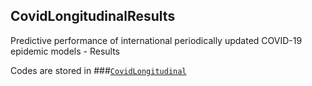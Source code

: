 ## CovidLongitudinalResults

Predictive performance of international periodically updated COVID-19 epidemic models - Results

Codes are stored in ###[`CovidLongitudinal`](https://github.com/pourmalek/CovidLongitudinal)
